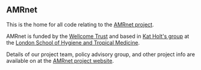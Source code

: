## AMRnet

This is the home for all code relating to the [AMRnet project](https://www.lshtm.ac.uk/amrnet).

AMRnet is funded by the [Wellcome Trust](https://wellcome.org) and based in [Kat Holt's group](https://holtlab.net) at the [London School of Hygiene and Tropical Medicine](https://www.lshtm.ac.uk).

Details of our project team, policy advisory group, and other project info are available on at the [AMRnet project website](https://www.lshtm.ac.uk/amrnet).
